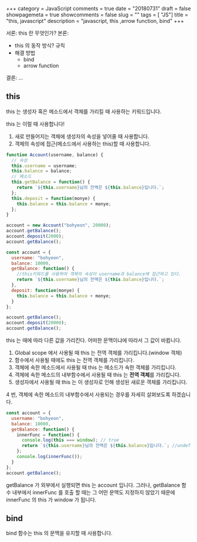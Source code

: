 +++
category = JavaScript
comments = true
date = "20180731"
draft = false
showpagemeta = true
showcomments = false
slug = ""
tags = [ "JS"]
title = "this, javascript"
description = "javascript, this ,arrow function, bind"
+++

서론: this 란 무엇인가?
본론:

- this 의 동작 방식? 규칙
- 해결 방법
  - bind
  - arrow function

결론:
...

## this

this 는 생성자 혹은 메소드에서 객체를 가리킬 때 사용하는 키워드입니다.

this 는 이럴 때 사용합니다!

1.  새로 만들어지는 객체에 생성자의 속성을 넣어줄 때 사용합니다.
2.  객체의 속성에 접근(메소드에서 사용하는 this)할 때 사용합니다.

```js
function Account(username, balance) {
  // 속성
  this.username = username;
  this.balance = balance;
  // 메소드
  this.getBalance = function() {
    return `${this.username}님의 잔액은 ${this.balance}입니다.`;
  };
  this.deposit = function(monye) {
    this.balance = this.balance + monye;
  };
}

account = new Account("bohyeon", 20000);
account.getBalance();
account.deposit(2000);
account.getBalance();
```

```js
const account = {
  username: "bohyeon",
  balance: 10000,
  getBalance: function() {
    //this키워드를 사용하여 객체의 속성이 username과 balance에 접근하고 있다.
    return `${this.username}님의 잔액은 ${this.balance}입니다.`;
  },
  deposit: function(monye) {
    this.balance = this.balance + monye;
  }
};

account.getBalance();
account.deposit(20000);
account.getBalance();
```

this 는 때에 따라 다른 값을 가리킨다. 어떠한 문맥이냐에 따라서 그 값이 바뀝니다.

1.  Global scope 에서 사용될 때 this 는 전역 객체를 가리킵니다.(window 객체)
2.  함수에서 사용될 때에도 this 는 전역 객체를 가리킵니다.
3.  객체에 속한 메소드에서 사용될 때 this 는 메소드가 속한 객체를 가리킵니다.
4.  객체에 속한 메소드의 내부함수에서 사용될 때 this 는 **전역 객체**를 가리킵니다.
5.  생성자에서 사용될 때 this 는 이 생성자로 인해 생성된 새로운 객체를 가리킵니다.

4 번, 객체에 속한 메소드의 내부함수에서 사용되는 경우를 자세히 살펴보도록 하겠습니다.

```js
const account = {
  username: "bohyeon",
  balance: 10000,
  getBalance: function() {
    innerFunc = function() {
      console.log(this === window); // true
      return `${this.username}님의 잔액은 ${this.balance}입니다.`; //undefined님의 잔액은 undefined입니다.
    };
    console.log(innerFunc());
  }
};
account.getBalance();
```

getBalance 가 외부에서 실행되면 this 는 account 입니다. 그러나, getBalance 함수 내부에서 innerFunc 를 호출 할 때는 그 어떤 문맥도 지정하지 않았기 때문에 innerFunc 의 this 가 window 가 됩니다.

## bind

bind 함수는 this 의 문맥을 유지할 때 사용합니다.
